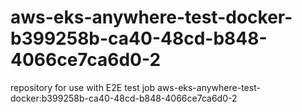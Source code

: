 # aws-eks-anywhere-test-docker-b399258b-ca40-48cd-b848-4066ce7ca6d0-2
repository for use with E2E test job aws-eks-anywhere-test-docker:b399258b-ca40-48cd-b848-4066ce7ca6d0-2
